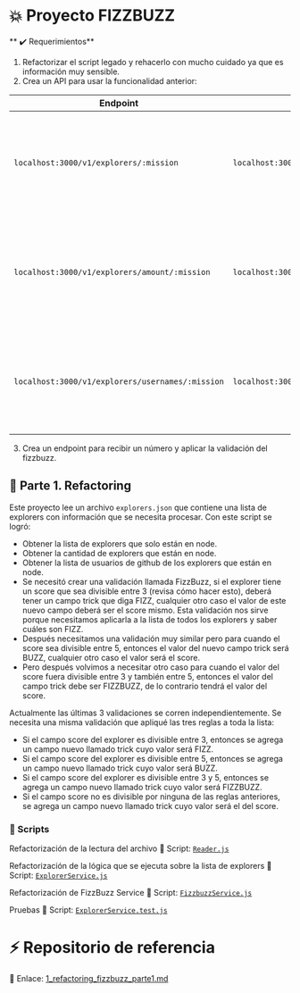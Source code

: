 # 💥 Proyecto FIZZBUZZ

** ✔️ Requerimientos**

1. Refactorizar el script legado y rehacerlo con mucho cuidado ya que es información muy sensible. 
2. Crea un API para usar la funcionalidad anterior:

| Endpoint | Request | Response |
|---|---|---|
| `localhost:3000/v1/explorers/:mission` | `localhost:3000/v1/explorers/node` | Deberás obtener la lista de explorers en la misión que enviaste (node o java) |
| `localhost:3000/v1/explorers/amount/:mission` | `localhost:3000/v1/explorers/amount/node` | Deberás obtener la cantidad de explorers según la misión que enviaste (node o java) |
| `localhost:3000/v1/explorers/usernames/:mission` | `localhost:3000/v1/explorers/usernames/node` | Deberás obtener la lista de usernames en la misión que enviaste (node o java) |

3. Crea un endpoint para recibir un número y aplicar la validación del fizzbuzz. 

## 💫 Parte 1. Refactoring

Este proyecto lee un archivo `explorers.json` que contiene una lista de explorers con información que se necesita procesar. Con este script se logró:

+ Obtener la lista de explorers que solo están en node.
+ Obtener la cantidad de explorers que están en node.
+ Obtener la lista de usuarios de github de los explorers que están en node.
+ Se necesitó crear una validación llamada FizzBuzz, si el explorer tiene un score que sea divisible entre 3 (revisa cómo hacer esto), deberá tener un campo trick que diga FIZZ, cualquier otro caso el valor de este nuevo campo deberá ser el score mismo. Esta validación nos sirve porque necesitamos aplicarla a la lista de todos los explorers y saber cuáles son FIZZ.
+ Después necesitamos una validación muy similar pero para cuando el score sea divisible entre 5, entonces el valor del nuevo campo trick será BUZZ, cualquier otro caso el valor será el score.
+ Pero después volvimos a necesitar otro caso para cuando el valor del score fuera divisible entre 3 y también entre 5, entonces el valor del campo trick debe ser FIZZBUZZ, de lo contrario tendrá el valor del score.

Actualmente las últimas 3 validaciones se corren independientemente. Se necesita una misma validación que apliqué las tres reglas a toda la lista:

+ Si el campo score del explorer es divisible entre 3, entonces se agrega un campo nuevo llamado trick cuyo valor será FIZZ.
+ Si el campo score del explorer es divisible entre 5, entonces se agrega un campo nuevo llamado trick cuyo valor será BUZZ.
+ Si el campo score del explorer es divisible entre 3 y 5, entonces se agrega un campo nuevo llamado trick cuyo valor será FIZZBUZZ.
+ Si el campo score no es divisible por ninguna de las reglas anteriores, se agrega un campo nuevo llamado trick cuyo valor será el del score.

### 📌 Scripts

Refactorización de la lectura del archivo
📁 Script: [`Reader.js`](https://github.com/DanielaBeltranCruz/FizzBuzz/blob/master/lib/utils/Reader.js)

Refactorización de la lógica que se ejecuta sobre la lista de explorers
📁 Script: [`ExplorerService.js`](https://github.com/DanielaBeltranCruz/FizzBuzz/blob/master/lib/services/ExplorerService.js)

Refactorización de FizzBuzz Service
📁 Script: [`FizzbuzzService.js`](https://github.com/DanielaBeltranCruz/FizzBuzz/blob/master/lib/services/FizzbuzzService.js)

Pruebas
📁 Script: [`ExplorerService.test.js`](https://github.com/DanielaBeltranCruz/FizzBuzz/blob/master/test/services/ExplorerService.test.js)


# ⚡ Repositorio de referencia

🔗 Enlace: [1_refactoring_fizzbuzz_parte1.md](https://github.com/LaunchX-InnovaccionVirtual/MissionNodeJS/blob/main/semanas/semana_4/1_refactoring_fizzbuzz_parte1.md "1_refactoring_fizzbuzz_parte1.md")